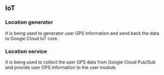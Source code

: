 ## IoT 

### Location generator
It is being used to generator user GPS information and send back the data to Google Cloud IoT core.

### Location service
It is being used to collect the user GPS data from Google Cloud Pub/Sub and provide user GPS information to the user module.